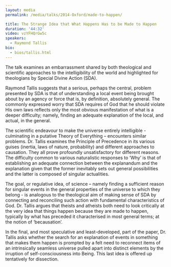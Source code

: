 ```yaml
---
layout: media
permalink: /media/talks/2014-Oxford/made-to-happen/

title: The Strange Idea that What Happens Has to be Made to Happen
duration: '44:32'
video: vzYFHQrGw5c
speakers:
  - Raymond Tallis
bio:
  - bios/tallis.html
---
```

The talk examines an embarrassment shared by both theological and scientific approaches to the intelligibility of the world and highlighted for theologians by Special Divine Action (SDA).

Raymond Tallis suggests that a serious, perhaps the central, problem presented by SDA is that of understanding a local event being brought about by an agency or force that is, by definition, absolutely general. The commonly expressed worry that SDA requires of God that he should violate His own laws reflects only the most obvious manifestation of what is a deeper difficulty; namely, finding an adequate explanation of the local, and actual, in the general.

The scientific endeavour to make the universe entirely intelligible - culminating in a putative Theory of Everything – encounters similar problems. Dr. Tallis examines the Principle of Precedence in its various guises (inertia, laws of nature, probability) and different approaches to causation. They all prove profoundly unsatisfactory for different reasons. The difficulty common to various naturalistic responses to ‘Why’ is that of establishing an adequate connection between the explanandum and the explanation given that the former inevitably sets out general possibilities and the latter is composed of singular actualities.

The goal, or regulative idea, of science – namely finding a sufficient reason for singular events in the general properties of the universe to which they belong - is analogous to the theological aim of making sense of SDA by connecting and reconciling such action with fundamental characteristics of God. Dr. Tallis argues that theists and atheists both need to look critically at the very idea that things happen because they are made to happen, typically by what has preceded it characterised in most general terms; at the notion of ‘becausation’.

In the final, and most speculative and least-developed, part of the paper, Dr. Tallis asks whether the search for an explanation of events in something that makes them happen is prompted by a felt need to reconnect items of an intrinsically seamless universe pulled apart into distinct elements by the irruption of self-consciousness into Being. This last idea is offered up tentatively for dissection.

